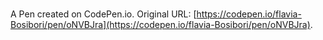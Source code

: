 # 

A Pen created on CodePen.io. Original URL: [https://codepen.io/flavia-Bosibori/pen/oNVBJra](https://codepen.io/flavia-Bosibori/pen/oNVBJra).

